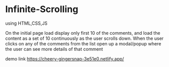 # Infinite-Scrolling

using HTML,CSS,JS

On the initial page load display only first 10 of the comments, and load the content
as a set of 10 continuously as the user scrolls down.
When the user clicks on any of the comments from the list open up a modal/popup
where the user can see more details of that comment

demo link
https://cheery-gingersnap-3e51e0.netlify.app/
